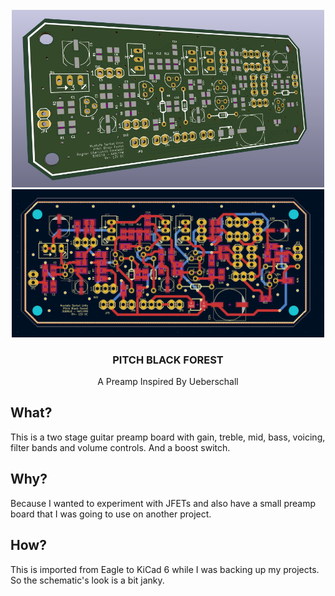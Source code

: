 <div id="top"></div>

<br />
<div align="center">
  <a href="https://github.com/serhaturtis/ac_pitch_black_forest">
    <img src="outputs/images/front.png" alt="Pitch Black Forest" width="500">
    <img src="outputs/pcb/pcb.png" alt="Pitch Black Forest" width="500">
  </a>

<h3 align="center">PITCH BLACK FOREST</h3>

  <p align="center">
    A Preamp Inspired By Ueberschall
  </p>
</div>


<!-- WHAT -->
## What?

This is a two stage guitar preamp board with gain, treble, mid, bass, voicing, filter bands and volume controls. And a boost switch.

## Why?

Because I wanted to experiment with JFETs and also have a small preamp board that I was going to use on another project.

## How?

This is imported from Eagle to KiCad 6 while I was backing up my projects. So the schematic's look is a bit janky.
